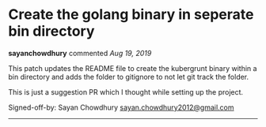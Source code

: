 # Create the golang binary in seperate bin directory

**sayanchowdhury** commented *Aug 19, 2019*

This patch updates the README file to create the kubergrunt binary within a bin
directory and adds the folder to gitignore to not let git track the folder.

This is just a suggestion PR which I thought while setting up the project.

Signed-off-by: Sayan Chowdhury <sayan.chowdhury2012@gmail.com>
<br />
***


